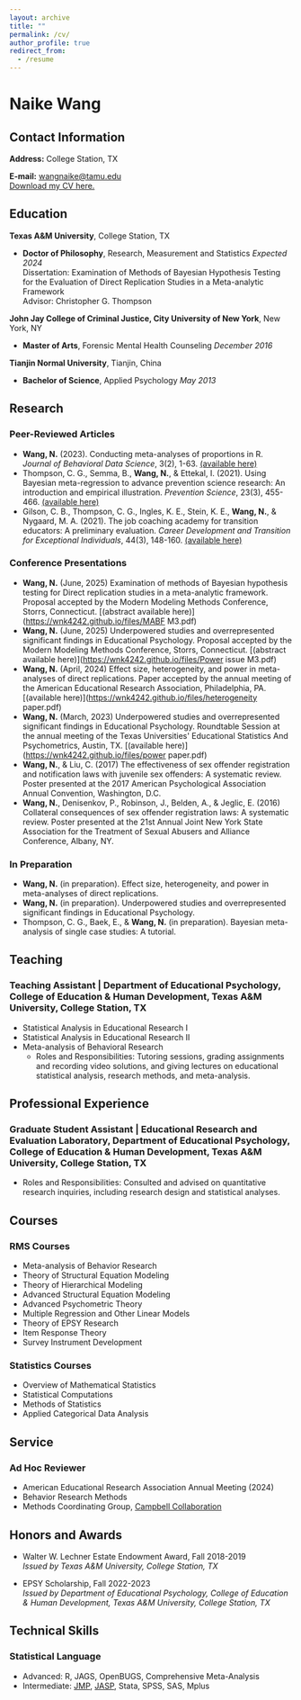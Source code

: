 ```yaml
---
layout: archive
title: ""
permalink: /cv/
author_profile: true
redirect_from:
  - /resume
---
```



# Naike Wang

## Contact Information

**Address:** College Station, TX

**E-mail:** [wangnaike@tamu.edu](mailto:wangnaike@tamu.edu)  
[Download my CV here.](https://wnk4242.github.io/files/CV_2024.pdf)

## Education

**Texas A&M University**, College Station, TX  
- **Doctor of Philosophy**, Research, Measurement and Statistics _Expected 2024_  
Dissertation: Examination of Methods of Bayesian Hypothesis Testing for the Evaluation of Direct Replication Studies in a Meta-analytic Framework  
Advisor: Christopher G. Thompson

**John Jay College of Criminal Justice, City University of New York**, New York, NY  
- **Master of Arts**, Forensic Mental Health Counseling _December 2016_

**Tianjin Normal University**, Tianjin, China  
- **Bachelor of Science**, Applied Psychology _May 2013_

## Research

### Peer-Reviewed Articles

- **Wang, N.** (2023). Conducting meta-analyses of proportions in R. _Journal of Behavioral Data Science_, 3(2), 1-63. [(available here)](https://www.researchgate.net/publication/375451196_Conducting_Meta-analyses_of_Proportions_in_R)
- Thompson, C. G., Semma, B., **Wang, N.**, & Ettekal, I. (2021). Using Bayesian meta-regression to advance prevention science research: An introduction and empirical illustration. _Prevention Science_, 23(3), 455-466. [(available here)](https://link.springer.com/article/10.1007/s11121-021-01330-8)
- Gilson, C. B., Thompson, C. G., Ingles, K. E., Stein, K. E., **Wang, N.**, & Nygaard, M. A. (2021). The job coaching academy for transition educators: A preliminary evaluation. _Career Development and Transition for Exceptional Individuals_, 44(3), 148-160. [(available here)](https://journals.sagepub.com/doi/abs/10.1177/2165143420958607)

### Conference Presentations
- **Wang, N.** (June, 2025) Examination of methods of Bayesian hypothesis testing for Direct replication studies in a meta-analytic framework. Proposal accepted by the Modern Modeling Methods Conference, Storrs, Connecticut. [(abstract available here)](https://wnk4242.github.io/files/MABF M3.pdf)
- **Wang, N.** (June, 2025) Underpowered studies and overrepresented significant findings in Educational Psychology. Proposal accepted by the Modern Modeling Methods Conference, Storrs, Connecticut. [(abstract available here)](https://wnk4242.github.io/files/Power issue M3.pdf)
- **Wang, N.** (April, 2024) Effect size, heterogeneity, and power in meta-analyses of direct replications. Paper accepted by the annual meeting of the American Educational Research Association, Philadelphia, PA. [(available here)](https://wnk4242.github.io/files/heterogeneity paper.pdf)
- **Wang, N.** (March, 2023) Underpowered studies and overrepresented significant findings in Educational Psychology. Roundtable Session at the annual meeting of the Texas Universities' Educational Statistics And Psychometrics, Austin, TX. [(available here)](https://wnk4242.github.io/files/power paper.pdf)
- **Wang, N.**, & Liu, C. (2017) The effectiveness of sex offender registration and notification laws with juvenile sex offenders: A systematic review. Poster presented at the 2017 American Psychological Association Annual Convention, Washington, D.C.
- **Wang, N.**, Denisenkov, P., Robinson, J., Belden, A., & Jeglic, E. (2016) Collateral consequences of sex offender registration laws: A systematic review. Poster presented at the 21st Annual Joint New York State Association for the Treatment of Sexual Abusers and Alliance Conference, Albany, NY.

### In Preparation

- **Wang, N.** (in preparation). Effect size, heterogeneity, and power in meta-analyses of direct replications.
- **Wang, N.** (in preparation). Underpowered studies and overrepresented significant findings in Educational Psychology.
- Thompson, C. G., Baek, E., & **Wang, N.** (in preparation). Bayesian meta-analysis of single case studies: A tutorial.

## Teaching

### Teaching Assistant | Department of Educational Psychology, College of Education & Human Development, Texas A&M University, College Station, TX  
- Statistical Analysis in Educational Research I  
- Statistical Analysis in Educational Research II  
- Meta-analysis of Behavioral Research
  * Roles and Responsibilities: Tutoring sessions, grading assignments and recording video solutions, and giving lectures on educational statistical analysis, research methods, and meta-analysis.

## Professional Experience

### Graduate Student Assistant | Educational Research and Evaluation Laboratory, Department of Educational Psychology, College of Education & Human Development, Texas A&M University, College Station, TX  
- Roles and Responsibilities: Consulted and advised on quantitative research inquiries, including research design and statistical analyses.

## Courses

### RMS Courses

- Meta-analysis of Behavior Research
- Theory of Structural Equation Modeling
- Theory of Hierarchical Modeling
- Advanced Structural Equation Modeling
- Advanced Psychometric Theory
- Multiple Regression and Other Linear Models
- Theory of EPSY Research
- Item Response Theory
- Survey Instrument Development 

### Statistics Courses

- Overview of Mathematical Statistics
- Statistical Computations
- Methods of Statistics
- Applied Categorical Data Analysis

## Service

### Ad Hoc Reviewer

- American Educational Research Association Annual Meeting (2024)
- Behavior Research Methods
- Methods Coordinating Group, [Campbell Collaboration](https://www.campbellcollaboration.org/)

## Honors and Awards

- Walter W. Lechner Estate Endowment Award, Fall 2018-2019  
  _Issued by Texas A&M University, College Station, TX_

- EPSY Scholarship, Fall 2022-2023  
  _Issued by Department of Educational Psychology, College of Education & Human Development, Texas A&M University, College Station, TX_

## Technical Skills

### Statistical Language

- Advanced: R, JAGS, OpenBUGS, Comprehensive Meta-Analysis
- Intermediate: [JMP](https://www.jmp.com/en_us/home.html), [JASP](https://jasp-stats.org/), Stata, SPSS, SAS, Mplus
